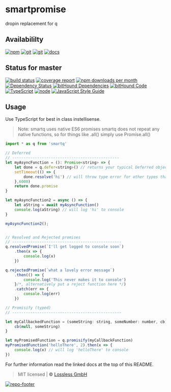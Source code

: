# smartpromise

dropin replacement for q

## Availabililty

[![npm](https://pushrocks.gitlab.io/assets/repo-button-npm.svg)](https://www.npmjs.com/package/smartq)
[![git](https://pushrocks.gitlab.io/assets/repo-button-git.svg)](https://GitLab.com/pushrocks/smartq)
[![git](https://pushrocks.gitlab.io/assets/repo-button-mirror.svg)](https://github.com/pushrocks/smartq)
[![docs](https://pushrocks.gitlab.io/assets/repo-button-docs.svg)](https://pushrocks.gitlab.io/smartq/)

## Status for master

[![build status](https://GitLab.com/pushrocks/smartq/badges/master/build.svg)](https://GitLab.com/pushrocks/smartq/commits/master)
[![coverage report](https://GitLab.com/pushrocks/smartq/badges/master/coverage.svg)](https://GitLab.com/pushrocks/smartq/commits/master)
[![npm downloads per month](https://img.shields.io/npm/dm/smartq.svg)](https://www.npmjs.com/package/smartq)
[![Dependency Status](https://david-dm.org/pushrocks/smartq.svg)](https://david-dm.org/pushrocks/smartq)
[![bitHound Dependencies](https://www.bithound.io/github/pushrocks/smartq/badges/dependencies.svg)](https://www.bithound.io/github/pushrocks/smartq/master/dependencies/npm)
[![bitHound Code](https://www.bithound.io/github/pushrocks/smartq/badges/code.svg)](https://www.bithound.io/github/pushrocks/smartq)
[![TypeScript](https://img.shields.io/badge/TypeScript-2.x-blue.svg)](https://nodejs.org/dist/latest-v6.x/docs/api/)
[![node](https://img.shields.io/badge/node->=%208.x.x-blue.svg)](https://nodejs.org/dist/latest-v6.x/docs/api/)
[![JavaScript Style Guide](https://img.shields.io/badge/code%20style-standard-brightgreen.svg)](http://standardjs.com/)

## Usage

Use TypeScript for best in class instellisense.

> Note: smartq uses native ES6 promises
> smartq does not repeat any native functions, so for things like .all() simply use Promise.all()

```javascript
import * as q from 'smartq'

// Deferred
// -----------------------------------------------
let myAsyncFunction = (): Promise<string> => {
    let done = q.defer<string>() // returns your typical Deferred object
    setTimeout(() => {
        done.resolve('hi') // will throw type error for other types than string as argument ;)
    },6000)
    return done.promise
}

let myAsyncFunction2 = async () => {
    let aString = await myAsyncFunction()
    console.log(aString) // will log 'hi' to console
}

myAsyncFunction2();


// Resolved and Rejected promises
// ------------------------------------------------
q.resolvedPromise(`I'll get logged to console soon`)
    .then(x => {
        console.log(x)
    })

q.rejectedPromise(`what a lovely error message`)
    .then(() => {
        console.log('This never makes it to console')
    }/*, alternatively put a reject function here */)
    .catch(err => {
        console.log(err)
    })

// Promisify (typed)
// ------------------------------------------------

let myCallbackedFunction = (someString: string, someNumber: number, cb) => {
    cb(null, someString)
}

let myPromisedFunction = q.promisify(myCallbackFunction)
myPromisedFunction('helloThere', 2).then(x => {
    console.log(x) // will log 'helloThere' to console
})
```

For further information read the linked docs at the top of this README.

> MIT licensed | **&copy;** [Lossless GmbH](https://lossless.gmbh)

[![repo-footer](https://pushrocks.gitlab.io/assets/repo-footer.svg)](https://push.rocks)
